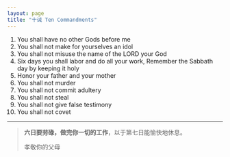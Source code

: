 ```yaml
---
layout: page
title: "十诫 Ten Commandments" 
---
```


1. You shall have no other Gods before me
2. You shall not make for yourselves an idol
3. You shall not misuse the name of the LORD your God
4. Six days you shall labor and do all your work, Remember the Sabbath day by keeping it holy
5. Honor your father and your mother
6. You shall not murder
7. You shall not commit adultery
8. You shall not steal
9. You shall not give false testimony
10. You shall not covet

---

> **六日要劳碌，做完你一切的工作**，以于第七日能愉快地休息。
>
> 孝敬你的父母